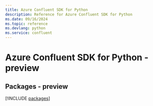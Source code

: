 ```yaml
---
title: Azure Confluent SDK for Python
description: Reference for Azure Confluent SDK for Python
ms.date: 09/16/2024
ms.topic: reference
ms.devlang: python
ms.service: confluent
---
```

# Azure Confluent SDK for Python - preview
## Packages - preview
[!INCLUDE [packages](confluent-index.md)]